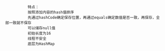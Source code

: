 
			  特点：
			  按照添加内容的hash值排序
			  先通过hashCode确定保存位置，再通过equals确定数值是否一致，再保存，全部一致就不保存
			  可以储存null值
			  初始长度为16
			  线程不安全
			  底层为HashMap
			  
			  